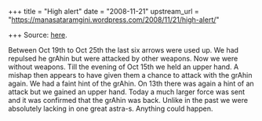+++
title = "High alert"
date = "2008-11-21"
upstream_url = "https://manasataramgini.wordpress.com/2008/11/21/high-alert/"

+++
Source: [here](https://manasataramgini.wordpress.com/2008/11/21/high-alert/).

Between Oct 19th to Oct 25th the last six arrows were used up. We had
repulsed he grAhin but were attacked by other weapons. Now we were
without weapons. Till the evening of Oct 15th we held an upper hand. A
mishap then appears to have given them a chance to attack with the
grAhin again. We had a faint hint of the grAhin. On 13th there was again
a hint of an attack but we gained an upper hand. Today a much larger
force was sent and it was confirmed that the grAhin was back. Unlike in
the past we were absolutely lacking in one great astra-s. Anything could
happen.

